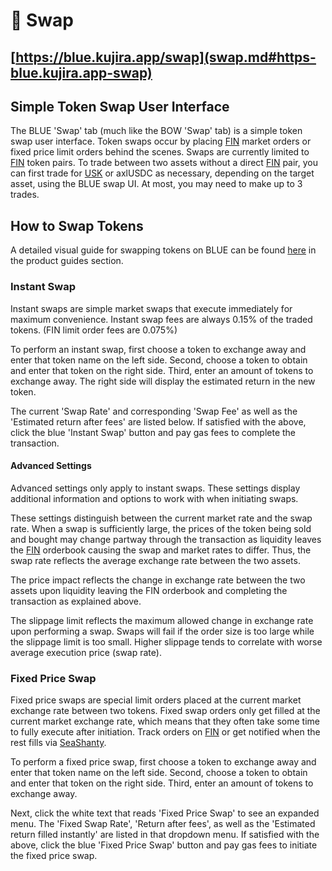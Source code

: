 # 🔀 Swap

## [https://blue.kujira.app/swap](swap.md#https-blue.kujira.app-swap)

## Simple Token Swap User Interface

The BLUE 'Swap' tab (much like the BOW 'Swap' tab) is a simple token swap user interface. Token swaps occur by placing [FIN](../fin/) market orders or fixed price limit orders behind the scenes. Swaps are currently limited to [FIN](../fin/) token pairs. To trade between two assets without a direct [FIN](../fin/) pair, you can first trade for [USK](../usk-stablecoin/) or axlUSDC as necessary, depending on the target asset, using the BLUE swap UI. At most, you may need to make up to 3 trades.

## How to Swap Tokens

A detailed visual guide for swapping tokens on BLUE can be found [here](product-guides/how-to-swap-tokens.md) in the product guides section.&#x20;

### Instant Swap

Instant swaps are simple market swaps that execute immediately for maximum convenience. Instant swap fees are always 0.15% of the traded tokens. (FIN limit order fees are 0.075%)

To perform an instant swap, first choose a token to exchange away and enter that token name on the left side. Second, choose a token to obtain and enter that token on the right side. Third, enter an amount of tokens to exchange away. The right side will display the estimated return in the new token.

The current 'Swap Rate' and corresponding 'Swap Fee' as well as the 'Estimated return after fees' are listed below. If satisfied with the above, click the blue 'Instant Swap' button and pay gas fees to complete the transaction.

#### Advanced Settings

Advanced settings only apply to instant swaps. These settings display additional information and options to work with when initiating swaps.

These settings distinguish between the current market rate and the swap rate. When a swap is sufficiently large, the prices of the token being sold and bought may change partway through the transaction as liquidity leaves the [FIN](https://fin.kujira.app/) orderbook causing the swap and market rates to differ. Thus, the swap rate reflects the average exchange rate between the two assets.&#x20;

The price impact reflects the change in exchange rate between the two assets upon liquidity leaving the FIN orderbook and completing the transaction as explained above.

The slippage limit reflects the maximum allowed change in exchange rate upon performing a swap. Swaps will fail if the order size is too large while the slippage limit is too small. Higher slippage tends to correlate with worse average execution price (swap rate).   &#x20;

### Fixed Price Swap

Fixed price swaps are special limit orders placed at the current market exchange rate between two tokens. Fixed swap orders only get filled at the current market exchange rate, which means that they often take some time to fully execute after initiation. Track orders on [FIN](https://fin.kujira.app/) or get notified when the rest fills via [SeaShanty](../../governance/capybara-labs.md).

To perform a fixed price swap, first choose a token to exchange away and enter that token name on the left side. Second, choose a token to obtain and enter that token on the right side. Third, enter an amount of tokens to exchange away.

Next, click the white text that reads 'Fixed Price Swap' to see an expanded menu. The 'Fixed Swap Rate', 'Return after fees', as well as the 'Estimated return filled instantly' are listed in that dropdown menu. If satisfied with the above, click the blue 'Fixed Price Swap' button and pay gas fees to initiate the fixed price swap.

